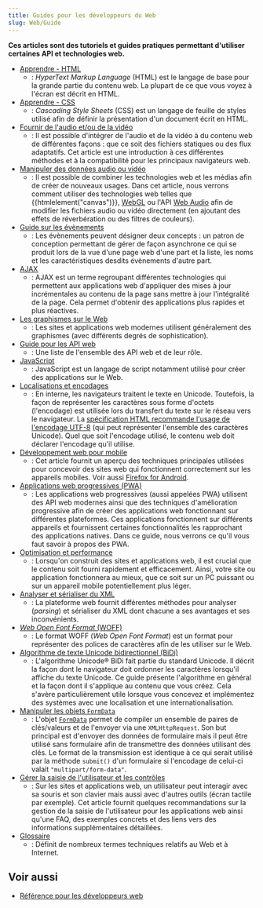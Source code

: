 ```yaml
---
title: Guides pour les développeurs du Web
slug: Web/Guide
---
```


**Ces articles sont des tutoriels et guides pratiques permettant d'utiliser certaines API et technologies web.**

- [Apprendre - HTML](/fr/docs/Apprendre/HTML)
  - : _HyperText Markup Language_ (HTML) est le langage de base pour la grande partie du contenu web. La plupart de ce que vous voyez à l'écran est décrit en HTML.
- [Apprendre - CSS](/fr/docs/Apprendre/CSS)
  - : _Cascading Style Sheets_ (CSS) est un langage de feuille de styles utilisé afin de définir la présentation d'un document écrit en HTML.
- [Fournir de l'audio et/ou de la vidéo](/fr/docs/Web/Guide/Audio_and_video_delivery)
  - : Il est possible d'intégrer de l'audio et de la vidéo à du contenu web de différentes façons : que ce soit des fichiers statiques ou des flux adaptatifs. Cet article est une introduction à ces différentes méthodes et à la compatibilité pour les principaux navigateurs web.
- [Manipuler des données audio ou vidéo](/fr/docs/Web/Guide/Audio_and_video_manipulation)
  - : Il est possible de combiner les technologies web et les médias afin de créer de nouveaux usages. Dans cet article, nous verrons comment utiliser des technologies web telles que {{htmlelement("canvas")}}, [WebGL](/fr/docs/Web/WebGL) ou l'API [Web Audio](/fr/docs/Web/API/Web_Audio_API) afin de modifier les fichiers audio ou vidéo directement (en ajoutant des effets de réverbération ou des filtres de couleurs).
- [Guide sur les évènements](/fr/docs/Web/Guide/Events)
  - : Les évènements peuvent désigner deux concepts : un patron de conception permettant de gérer de façon asynchrone ce qui se produit lors de la vue d'une page web d'une part et la liste, les noms et les caractéristiques desdits évènements d'autre part.
- [AJAX](/fr/docs/Web/Guide/AJAX)
  - : AJAX est un terme regroupant différentes technologies qui permettent aux applications web d'appliquer des mises à jour incrémentales au contenu de la page sans mettre à jour l'intégralité de la page. Cela permet d'obtenir des applications plus rapides et plus réactives.
- [Les graphismes sur le Web](/fr/docs/Web/Guide/Graphics)
  - : Les sites et applications web modernes utilisent généralement des graphismes (avec différents degrés de sophistication).
- [Guide pour les API web](/fr/docs/Web/Guide/API)
  - : Une liste de l'ensemble des API web et de leur rôle.
- [JavaScript](/fr/docs/JavaScript)
  - : JavaScript est un langage de script notamment utilisé pour créer des applications sur le Web.
- [Localisations et encodages](/fr/docs/Localizations_and_character_encodings)
  - : En interne, les navigateurs traitent le texte en Unicode. Toutefois, la façon de représenter les caractères sous forme d'octets (l'encodage) est utilisée lors du transfert du texte sur le réseau vers le navigateur. La [spécification HTML recommande l'usage de l'encodage UTF-8](http://www.whatwg.org/specs/web-apps/current-work/multipage/semantics.html#charset) (qui peut représenter l'ensemble des caractères Unicode). Quel que soit l'encodage utilisé, le contenu web doit déclarer l'encodage qu'il utilise.
- [Développement web pour mobile](/fr/docs/Web/Guide/Mobile)
  - : Cet article fournit un aperçu des techniques principales utilisées pour concevoir des sites web qui fonctionnent correctement sur les appareils mobiles. Voir aussi [Firefox for Android](/fr/docs/Mozilla/Firefox_pour_Android).
- [Applications web progressives (PWA)](/fr/Apps/Progressive#Core_PWA_guides)
  - : Les applications web progressives (aussi appelées PWA) utilisent des API web modernes ainsi que des techniques d'amélioration progressive afin de créer des applications web fonctionnant sur différentes plateformes. Ces applications fonctionnent sur différents appareils et fournissent certaines fonctionnalités les rapprochant des applications natives. Dans ce guide, nous verrons ce qu'il vous faut savoir à propos des PWA.
- [Optimisation et performance](/fr/docs/Web/Guide/Performance)
  - : Lorsqu'on construit des sites et applications web, il est crucial que le contenu soit fourni rapidement et efficacement. Ainsi, votre site ou application fonctionnera au mieux, que ce soit sur un PC puissant ou sur un appareil mobile potentiellement plus léger.
- [Analyser et sérialiser du XML](/fr/docs/Web/Guide/Parsing_and_serializing_XML)
  - : La plateforme web fournit différentes méthodes pour analyser (_parsing_) et sérialiser du XML dont chacune a ses avantages et ses inconvénients.
- [_Web Open Font Format_ (WOFF)](/fr/docs/Web/Guide/WOFF)
  - : Le format WOFF (_Web Open Font Format_) est un format pour représenter des polices de caractères afin de les utiliser sur le Web.
- [Algorithme de texte Unicode bidirectionnel (BiDi)](/fr/docs/Web/Guide/Unicode_Bidrectional_Text_Algorithm)
  - : L'algorithme Unicode® BiDi fait partie du standard Unicode. Il décrit la façon dont le navigateur doit ordonner les caractères lorsqu'il affiche du texte Unicode. Ce guide présente l'algorithme en général et la façon dont il s'applique au contenu que vous créez. Cela s'avère particulièrement utile lorsque vous concevez et implémentez des systèmes avec une localisation et une internationalisation.
- [Manipuler les objets `FormData`](/fr/docs/Web/Guide/Using_FormData_Objects)
  - : L'objet [`FormData`](/fr/docs/Web/API/FormData) permet de compiler un ensemble de paires de clés/valeurs et de l'envoyer via une `XMLHttpRequest`. Son but principal est d'envoyer des données de formulaire mais il peut être utilisé sans formulaire afin de transmettre des données utilisant des clés. Le format de la transmission est identique à ce qui serait utilisé par la méthode `submit()` d'un formulaire si l'encodage de celui-ci valait `"multipart/form-data"`.
- [Gérer la saisie de l'utilisateur et les contrôles](/fr/docs/Web/Guide/User_input_methods)
  - : Sur les sites et applications web, un utilisateur peut interagir avec sa souris et son clavier mais aussi avec d'autres outils (écran tactile par exemple). Cet article fournit quelques recommandations sur la gestion de la saisie de l'utilisateur pour les applications web ainsi qu'une FAQ, des exemples concrets et des liens vers des informations supplémentaires détaillées.
- [Glossaire](/fr/docs/Glossaire)
  - : Définit de nombreux termes techniques relatifs au Web et à Internet.

## Voir aussi

- [Référence pour les développeurs web](/fr/docs/Web/Reference)
